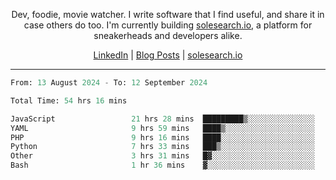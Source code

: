 <p align="center">Dev, foodie, movie watcher. I write software that I find useful, and share it in case others do too. I'm currently building <a href="https://solesearch.io">solesearch.io</a>, a platform for sneakerheads and developers alike.</p>
<p align="center">
  <a href="https://www.linkedin.com/in/peter-rauscher">LinkedIn</a>
  |
  <a href="https://dev.to/peterrauscher">Blog Posts</a>
  |
  <a href="https://solesearch.io">solesearch.io</a>
</p>
<hr/>
<!--START_SECTION:waka-->

```python
From: 13 August 2024 - To: 12 September 2024

Total Time: 54 hrs 16 mins

JavaScript                 21 hrs 28 mins  █████████▒░░░░░░░░░░░░░░░   37.16 %
YAML                       9 hrs 59 mins   ████▒░░░░░░░░░░░░░░░░░░░░   17.28 %
PHP                        9 hrs 16 mins   ████░░░░░░░░░░░░░░░░░░░░░   16.06 %
Python                     7 hrs 33 mins   ███▒░░░░░░░░░░░░░░░░░░░░░   13.08 %
Other                      3 hrs 31 mins   █▓░░░░░░░░░░░░░░░░░░░░░░░   06.10 %
Bash                       1 hr 36 mins    ▓░░░░░░░░░░░░░░░░░░░░░░░░   02.79 %
```

<!--END_SECTION:waka-->
